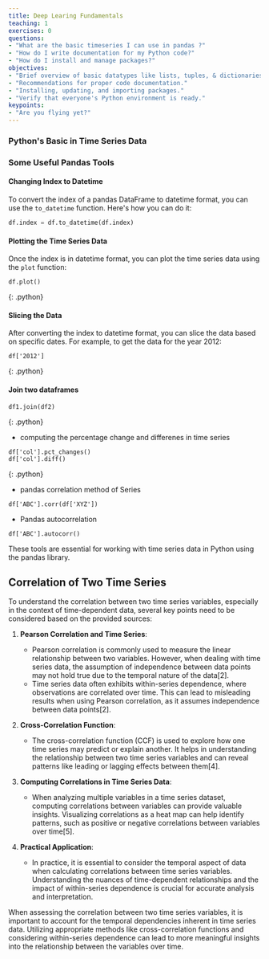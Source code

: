 ```yaml
---
title: Deep Learing Fundamentals
teaching: 1
exercises: 0
questions:
- "What are the basic timeseries I can use in pandas ?"
- "How do I write documentation for my Python code?"
- "How do I install and manage packages?"
objectives:
- "Brief overview of basic datatypes like lists, tuples, & dictionaries."
- "Recommendations for proper code documentation."
- "Installing, updating, and importing packages."
- "Verify that everyone's Python environment is ready."
keypoints:
- "Are you flying yet?"
---
```




### Python's Basic in Time Series Data

### Some Useful Pandas Tools

#### Changing Index to Datetime

To convert the index of a pandas DataFrame to datetime format, you can use the `to_datetime` function. Here's how you can do it:

```python
df.index = df.to_datetime(df.index)
```

#### Plotting the Time Series Data

Once the index is in datetime format, you can plot the time series data using the `plot` function:

~~~
df.plot()
~~~
{: .python}

#### Slicing the Data

After converting the index to datetime format, you can slice the data based on specific dates. For example, to get the data for the year 2012:

~~~
df['2012']
~~~
{: .python}

#### Join two dataframes

~~~
df1.join(df2)
~~~
{: .python}


- computing the percentage change and differenes in time series

~~~
df['col'].pct_changes()
df['col'].diff()
~~~
{: .python} 

- pandas correlation method of Series

~~~
df['ABC'].corr(df['XYZ'])
~~~

- Pandas autocorrelation

~~~
df['ABC'].autocorr()
~~~


These tools are essential for working with time series data in Python using the pandas library.

## Correlation of Two Time Series

To understand the correlation between two time series variables, especially in the context of time-dependent data, several key points need to be considered based on the provided sources:

1. **Pearson Correlation and Time Series**:
   - Pearson correlation is commonly used to measure the linear relationship between two variables. However, when dealing with time series data, the assumption of independence between data points may not hold true due to the temporal nature of the data[2].
   - Time series data often exhibits within-series dependence, where observations are correlated over time. This can lead to misleading results when using Pearson correlation, as it assumes independence between data points[2].

2. **Cross-Correlation Function**:
   - The cross-correlation function (CCF) is used to explore how one time series may predict or explain another. It helps in understanding the relationship between two time series variables and can reveal patterns like leading or lagging effects between them[4].

3. **Computing Correlations in Time Series Data**:
   - When analyzing multiple variables in a time series dataset, computing correlations between variables can provide valuable insights. Visualizing correlations as a heat map can help identify patterns, such as positive or negative correlations between variables over time[5].

4. **Practical Application**:

   - In practice, it is essential to consider the temporal aspect of data when calculating correlations between time series variables. Understanding the nuances of time-dependent relationships and the impact of within-series dependence is crucial for accurate analysis and interpretation.

When assessing the correlation between two time series variables, it is important to account for the temporal dependencies inherent in time series data. Utilizing appropriate methods like cross-correlation functions and considering within-series dependence can lead to more meaningful insights into the relationship between the variables over time.
